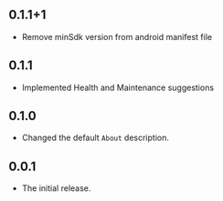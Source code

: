 ## 0.1.1+1
* Remove minSdk version from android manifest file

## 0.1.1

* Implemented Health and Maintenance suggestions

## 0.1.0

* Changed the default `About` description.

## 0.0.1

* The initial release.
